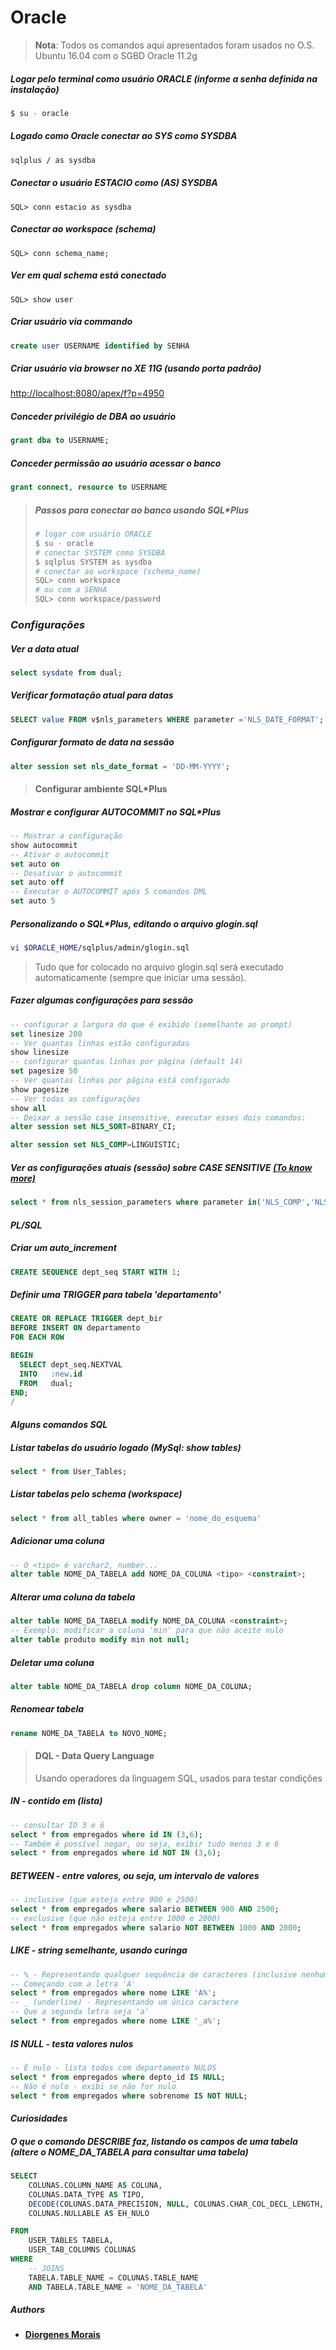 # Oracle

> **Nota**: Todos os comandos aqui apresentados foram usados no O.S. Ubuntu 16.04 com o SGBD Oracle 11.2g

##### Logar pelo terminal como usuário ORACLE (informe a senha definida na instalação)
```bash
$ su - oracle
```

##### Logado como Oracle conectar ao SYS como SYSDBA
```bash
sqlplus / as sysdba
```

##### Conectar o usuário ESTACIO como (AS) SYSDBA
```
SQL> conn estacio as sysdba
```

##### Conectar ao workspace (schema)
```
SQL> conn schema_name;
```

##### Ver em qual schema está conectado
```
SQL> show user
```

##### Criar usuário via commando
```sql
create user USERNAME identified by SENHA
```

##### Criar usuário via browser no XE 11G (usando porta padrão)

[http://localhost:8080/apex/f?p=4950]()

##### Conceder privilégio de DBA ao usuário
```sql
grant dba to USERNAME;
```

##### Conceder permissão ao usuário acessar o banco
```sql
grant connect, resource to USERNAME
```

> ##### Passos para conectar ao banco usando SQL*Plus
>
>```bash
> # logar com usuário ORACLE
> $ su - oracle
> # conectar SYSTEM como SYSDBA
> $ sqlplus SYSTEM as sysdba
> # conectar ao workspace (schema_name)
> SQL> conn workspace
> # ou com a SENHA
> SQL> conn workspace/password
>```

### **_Configurações_**

##### Ver a data atual
```sql
select sysdate from dual;
```

##### Verificar formatação atual para datas
```sql
SELECT value FROM v$nls_parameters WHERE parameter ='NLS_DATE_FORMAT';
```

##### Configurar formato de data na sessão
```sql
alter session set nls_date_format = 'DD-MM-YYYY';
```

> #### Configurar ambiente SQL*Plus

##### Mostrar e configurar AUTOCOMMIT no SQL*Plus
```sql
-- Mostrar a configuração
show autocommit
-- Ativar o autocommit
set auto on
-- Desativar o autocommit
set auto off
-- Executar o AUTOCOMMIT após 5 comandos DML
set auto 5
```

##### Personalizando o SQL*Plus, editando o arquivo glogin.sql
```bash
vi $ORACLE_HOME/sqlplus/admin/glogin.sql
```
> Tudo que for colocado no arquivo glogin.sql será executado automaticamente (sempre que iniciar uma sessão).

##### Fazer algumas configurações para sessão
```sql
-- configurar a largura do que é exibido (semelhante ao prompt)
set linesize 200
-- Ver quantas linhas estão configuradas
show linesize
-- configurar quantas linhas por página (default 14)
set pagesize 50
-- Ver quantas linhas por página está configurado
show pagesize
-- Ver todas as configurações
show all
-- Deixar a sessão case insensitive, executar esses dois comandos:
alter session set NLS_SORT=BINARY_CI;

alter session set NLS_COMP=LINGUISTIC;
```

##### Ver as configurações atuais (sessão) sobre CASE SENSITIVE [(To know more)](https://docs.oracle.com/cd/B28359_01/server.111/b28298/ch5lingsort.htm#i1008187 "Saiba mais aqui")
```sql
select * from nls_session_parameters where parameter in('NLS_COMP','NLS_SORT');
```

#### _PL/SQL_

##### Criar um auto_increment
```sql
CREATE SEQUENCE dept_seq START WITH 1;
```

##### Definir uma TRIGGER para tabela 'departamento'
```sql
CREATE OR REPLACE TRIGGER dept_bir
BEFORE INSERT ON departamento
FOR EACH ROW

BEGIN
  SELECT dept_seq.NEXTVAL
  INTO   :new.id
  FROM   dual;
END;
/
```

#### _Alguns comandos SQL_

##### Listar tabelas do usuário logado (MySql: show tables)
```sql
select * from User_Tables;
```

##### Listar tabelas pelo schema (workspace)
```sql
select * from all_tables where owner = 'nome_do_esquema'
```

##### Adicionar uma coluna
```sql
-- O <tipo> é varchar2, number...
alter table NOME_DA_TABELA add NOME_DA_COLUNA <tipo> <constraint>;
```

##### Alterar uma coluna da tabela
```sql
alter table NOME_DA_TABELA modify NOME_DA_COLUNA <constraint>;
-- Exemplo: modificar a coluna 'min' para que não aceite nulo
alter table produto modify min not null;
```

##### Deletar uma coluna
```sql
alter table NOME_DA_TABELA drop column NOME_DA_COLUNA;
```

##### Renomear tabela
```sql
rename NOME_DA_TABELA to NOVO_NOME;
```

> #### DQL - Data Query Language
>
> Usando operadores da linguagem SQL, usados para testar condições

##### IN - _contido em (lista)_
```sql
-- consultar ID 3 e 6
select * from empregados where id IN (3,6);
-- Também é possível negar, ou seja, exibir tudo menos 3 e 6
select * from empregados where id NOT IN (3,6);
```

##### BETWEEN - _entre valores, ou seja, um intervalo de valores_
```sql
-- inclusive (que esteja entre 900 e 2500)
select * from empregados where salario BETWEEN 900 AND 2500;
-- exclusive (que não esteja entre 1000 e 2000)
select * from empregados where salario NOT BETWEEN 1000 AND 2000;
```

##### LIKE - _string semelhante, usando curinga_
```sql
-- % - Representando qualquer sequência de caracteres (inclusive nenhum)
-- Começando com a letra 'A'
select * from empregados where nome LIKE 'A%';
-- _ (underline) - Representando um único caractere
-- Que a segunda letra seja 'a'
select * from empregados where nome LIKE '_a%';
```

##### IS NULL - _testa valores nulos_
```sql
-- É nulo - lista todos com departamento NULOS
select * from empregados where depto_id IS NULL;
-- Não é nulo - exibi se não for nulo
select * from empregados where sobrenome IS NOT NULL;
```

#### _Curiosidades_

##### O que o comando DESCRIBE faz, listando os campos de uma tabela (altere o NOME_DA_TABELA para consultar uma tabela)
```sql
SELECT
    COLUNAS.COLUMN_NAME AS COLUNA,
    COLUNAS.DATA_TYPE AS TIPO,
    DECODE(COLUNAS.DATA_PRECISION, NULL, COLUNAS.CHAR_COL_DECL_LENGTH, COLUNAS.DATA_PRECISION)  AS TAMANHO,
    COLUNAS.NULLABLE AS EH_NULO

FROM
    USER_TABLES TABELA,
    USER_TAB_COLUMNS COLUNAS
WHERE
    -- JOINS
    TABELA.TABLE_NAME = COLUNAS.TABLE_NAME
    AND TABELA.TABLE_NAME = 'NOME_DA_TABELA'
```

##### Authors

* [**Diorgenes Morais**](https://www.linkedin.com/in/diorgenes-m-silva "Linkedin")
